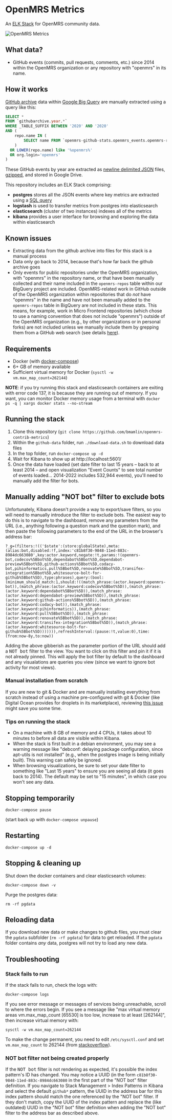 # OpenMRS Metrics

An [ELK Stack](https://www.elastic.co/what-is/elk-stack) for OpenMRS community data.

![OpenMRS Metrics](images/openmrs-metrics.png)

## What data?

- GitHub events (commits, pull requests, comments, etc.) since 2014 within the
  OpenMRS organization or any repository with "openmrs" in its name.

## How it works

[GitHub archive](https://www.gharchive.org/) data within
[Google Big Query](https://cloud.google.com/bigquery) are manually extracted using
a query like this:

```sql
SELECT *
FROM `githubarchive.year.*`
WHERE _TABLE_SUFFIX BETWEEN '2020' AND '2020'
AND (
	repo.name IN (
		SELECT name FROM `openmrs-github-stats.openmrs_events.openmrs-repos`
	)
  OR LOWER(repo.name) like '%openmrs%'
  OR org.login='openmrs'
)
```

These GitHub events by year are extracted as [newline delimited JSON](http://ndjson.org/)
files, [gzipped](https://www.gzip.org/), and stored in Google Drive.

This repository includes an ELK Stack comprising:

- **postgres** stores all the JSON events where key metrics are extracted using
  a [SQL query](postgres/docker-entrypoint-initdb.d/04-metrics.sql)
- **logstash** is used to transfer metrics from postgres into elasticsearch
- **elasticsearch** (cluster of two instances) indexes all of the metrics
- **kibana** provides a user interface for browsing and exploring the data
  within elasticsearch

## Known issues

- Extracting data from the github archive into files for this stack is a manual process
- Data only go back to 2014, because that's how far back the github archive goes
- Only events for public repositories under the OpenMRS organization, with 
  "openmrs" in the repository name, or that have been manually collected and their
  name included in the `openmrs-repos` table within our BigQuery project are
  included. OpenMRS-related work in GitHub outside of the OpenMRS organization within
  repositories that do _not_ have "openmrs" in the name and have not been manually
  added to the `openmrs-repos` table in BigQuery are not included in these stats.
  This means, for example, work in Micro Frontend repositories (which chose
  to use a naming convention that does not include "openmrs") outside of the
  OpenMRS organization (e.g., by other organizations or in personal forks) are not
  included unless we manually include them by grepping them from a GitHub
  web search (see details [here](https://talk.openmrs.org/t/2021-community-contribution-stats-by-quarter/35772/9?u=burke)).

## Requirements

- Docker (with [docker-compose](https://docs.docker.com/compose/install/))
- 6+ GB of memory available
- Sufficient virtual memory for Docker (`sysctl -w vm.max_map_count=262144`)

**NOTE**: if you try running this stack and elasticsearch containers are exiting with
error code 137, it is because they are running out of memory. If you want, you can monitor
Docker memory usage from a terminal with `docker ps -q | xargs docker stats --no-stream`

## Running the stack

1. Clone this repository (`git clone https://github.com/bmamlin/openmrs-contrib-metrics`)
2. Within the `github-data` folder, run `./download-data.sh` to download data files
3. In the top folder, run `docker-compose up -d`
4. Wait for Kibana to show up at http://localhost:5601/
5. Once the data have loaded (set date filter to last 15 years – back to at least 2014 – and 
   open visualization "Event Counts" to see total number of events loaded... 2014-2022 includes 
   532,944 events), you'll need to manually add the filter for bots.

## Manually adding "NOT bot" filter to exclude bots

Unfortunately, Kibana doesn't provide a way to export/save filters, so you will need to manually 
introduce the filter to exclude bots. The easiest way to do this is to navigate to the dashboard,
remove any parameters from the URL (i.e., anything following a question mark and the question mark),
and then paste the following parameters to the end of the URL in the browser's address bar:

```
?_g=(filters:!(('$state':(store:globalState),meta:(alias:bot,disabled:!f,index:'c81b8f30-9848-11ed-883c-8984dc663080',key:actor.keyword,negate:!t,params:!(openmrs-bot,codecov%5Bbot%5D,dependabot%5Bbot%5D,dependabot-preview%5Bbot%5D,github-actions%5Bbot%5D,codacy-bot,pihinformatics,pull%5Bbot%5D,renovate%5Bbot%5D,transifex-integration%5Bbot%5D,whitesource-bolt-for-github%5Bbot%5D),type:phrases),query:(bool:(minimum_should_match:1,should:!((match_phrase:(actor.keyword:openmrs-bot)),(match_phrase:(actor.keyword:codecov%5Bbot%5D)),(match_phrase:(actor.keyword:dependabot%5Bbot%5D)),(match_phrase:(actor.keyword:dependabot-preview%5Bbot%5D)),(match_phrase:(actor.keyword:github-actions%5Bbot%5D)),(match_phrase:(actor.keyword:codacy-bot)),(match_phrase:(actor.keyword:pihinformatics)),(match_phrase:(actor.keyword:pull%5Bbot%5D)),(match_phrase:(actor.keyword:renovate%5Bbot%5D)),(match_phrase:(actor.keyword:transifex-integration%5Bbot%5D)),(match_phrase:(actor.keyword:whitesource-bolt-for-github%5Bbot%5D))))))),refreshInterval:(pause:!t,value:0),time:(from:now-8y,to:now))
```

Adding the above gibberish as the parameter portion of the URL should add a <kbd>NOT bot</kbd> filter 
to the view. You want to click on this filter and pin it if it is not already pinned. This will apply 
the bot filter by default to the dashboard and any visualations are queries you view (since we want to 
ignore bot activity for most views).

### Manual installation from scratch

If you are new to git & Docker and are manually installing everything from scratch
instead of using a machine pre-configured with git & Docker (like Digital Ocean provides for 
droplets in its marketplace), reviewing [this issue](https://github.com/bmamlin/openmrs-contrib-metrics/issues/1#issue-785815236) 
might save you some time.

### Tips on running the stack

* On a machine with 8 GB of memory and 4 CPUs, it takes about 10 minutes to before
all data are visible within Kibana.
* When the stack is first built in a debian environment, you may see a 
warning message like "debconf: delaying package configuration, since apt-utils 
is not installed" (e.g., when the postgres image is being initially built). This 
warning can safely be ignored.
* When browsing visualizations, be sure to set your date filter to something like
"Last 15 years" to ensure you are seeing all data (it goes back to 2014). The 
default may be set to "15 minutes", in which case you won't see any data.

## Stopping temporarily

`docker-compose pause`

(start back up with `docker-compose unpause`)

## Restarting

`docker-compose up -d`

## Stopping & cleaning up

Shut down the docker containers and clear elasticsearch volumes:

`docker-compose down -v`

Purge the postgres data:

`rm -rf pgdata`

## Reloading data

If you download new data or make changes to github files, you must clear the
`pgdata` subfolder (`rm -rf pgdata`) for data to get reloaded. If the `pgdata` 
folder contains _any_ data, postgres will not try to load any new data.

## Troubleshooting

### Stack fails to run

If the stack fails to run, check the logs with:

`docker-compose logs`

If you see error message or messages of services being unreachable, scroll to 
where the errors begin. If you see a message like "max virtual memory areas 
vm.max_map_count [65530] is too low, increase to at least [262144]", then 
increase virtual memory with:

`sysctl -w vm.max_map_count=262144`

To make the change permanent, you need to edit `/etc/sysctl.conf` and set 
`vm.max_map_count` to 262144 (from [stackoverflow](https://stackoverflow.com/a/51448773/5602641)).

### NOT bot filter not being created properly

If the <kbd>NOT bot</kbd> filter is not rendering as expected, it's possible 
the index pattern's ID has changed. You may notice a UUID (in the form
`c81b8f30-9848-11ed-883c-8984dc663080` in the first part of the "NOT bot"
filter definition. If you navigate to Stack Management > Index Patterns in 
Kibana and select the default `github*` pattern, the UUID in the address 
bar for this index pattern should match the one referenced by the "NOT bot" 
filter. If they don't match, copy the UUID of the index pattern and replace 
the (like outdated) UUID in the "NOT bot" filter definition when adding the 
"NOT bot" filter to the address bar as described above.
